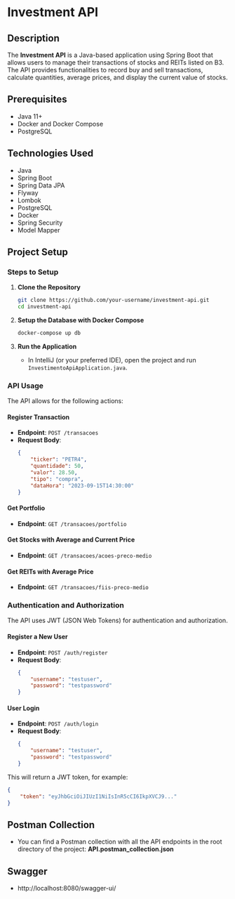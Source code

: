 # Investment API

## Description

The **Investment API** is a Java-based application using Spring Boot that allows users to manage their transactions of stocks and REITs listed on B3. The API provides functionalities to record buy and sell transactions, calculate quantities, average prices, and display the current value of stocks.

## Prerequisites

- Java 11+
- Docker and Docker Compose
- PostgreSQL

## Technologies Used

- Java
- Spring Boot
- Spring Data JPA
- Flyway
- Lombok
- PostgreSQL
- Docker
- Spring Security
- Model Mapper


## Project Setup

### Steps to Setup

1. **Clone the Repository**
    ```bash
    git clone https://github.com/your-username/investment-api.git
    cd investment-api
    ```

2. **Setup the Database with Docker Compose**
    ```bash
    docker-compose up db
    ```

3. **Run the Application**
    - In IntelliJ (or your preferred IDE), open the project and run `InvestimentoApiApplication.java`.

### API Usage

The API allows for the following actions:

#### Register Transaction

- **Endpoint**: `POST /transacoes`
- **Request Body**:
    ```json
    {
        "ticker": "PETR4",
        "quantidade": 50,
        "valor": 28.50,
        "tipo": "compra",
        "dataHora": "2023-09-15T14:30:00"
    }
    ```

#### Get Portfolio

- **Endpoint**: `GET /transacoes/portfolio`

#### Get Stocks with Average and Current Price

- **Endpoint**: `GET /transacoes/acoes-preco-medio`

#### Get REITs with Average Price

- **Endpoint**: `GET /transacoes/fiis-preco-medio`

### Authentication and Authorization

The API uses JWT (JSON Web Tokens) for authentication and authorization.

#### Register a New User

- **Endpoint**: `POST /auth/register`
- **Request Body**:
    ```json
    {
        "username": "testuser",
        "password": "testpassword"
    }
    ```

#### User Login

- **Endpoint**: `POST /auth/login`
- **Request Body**:
    ```json
    {
        "username": "testuser",
        "password": "testpassword"
    }
    ```

This will return a JWT token, for example:
```json
{
    "token": "eyJhbGciOiJIUzI1NiIsInR5cCI6IkpXVCJ9..."
}
   ```
## Postman Collection

- You can find a Postman collection with all the API endpoints in the root directory of the project: **API.postman_collection.json**

## Swagger
- http://localhost:8080/swagger-ui/
